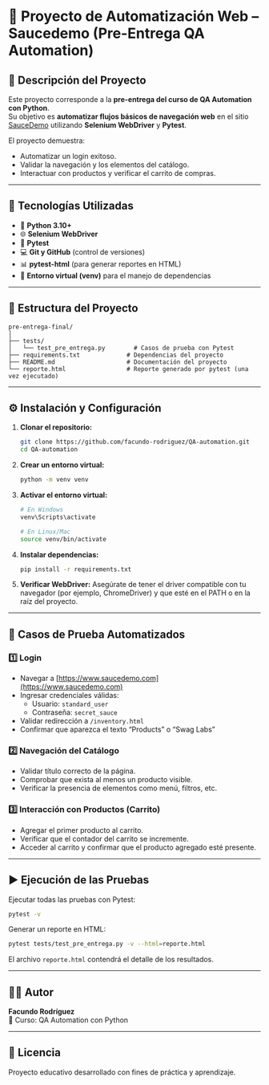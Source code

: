 # 🧪 Proyecto de Automatización Web – Saucedemo (Pre-Entrega QA Automation)

## 📄 Descripción del Proyecto

Este proyecto corresponde a la **pre-entrega del curso de QA Automation con Python**.  
Su objetivo es **automatizar flujos básicos de navegación web** en el sitio [SauceDemo](https://www.saucedemo.com) utilizando **Selenium WebDriver** y **Pytest**.

El proyecto demuestra:
- Automatizar un login exitoso.
- Validar la navegación y los elementos del catálogo.
- Interactuar con productos y verificar el carrito de compras.

---

## 🧰 Tecnologías Utilizadas

- 🐍 **Python 3.10+**
- 🌐 **Selenium WebDriver**
- 🧪 **Pytest**
- 💻 **Git y GitHub** (control de versiones)
- 📊 **pytest-html** (para generar reportes en HTML)
- 🧩 **Entorno virtual (venv)** para el manejo de dependencias

---

## 📂 Estructura del Proyecto

```
pre-entrega-final/
│
├── tests/
│   └── test_pre_entrega.py        # Casos de prueba con Pytest
├── requirements.txt             # Dependencias del proyecto
├── README.md                    # Documentación del proyecto
└── reporte.html                 # Reporte generado por pytest (una vez ejecutado)
```

---

## ⚙️ Instalación y Configuración

1. **Clonar el repositorio:**
   ```bash
   git clone https://github.com/facundo-rodriguez/QA-automation.git
   cd QA-automation
   ```

2. **Crear un entorno virtual:**
   ```bash
   python -m venv venv
   ```

3. **Activar el entorno virtual:**
   ```bash
   # En Windows
   venv\Scripts\activate

   # En Linux/Mac
   source venv/bin/activate
   ```

4. **Instalar dependencias:**
   ```bash
   pip install -r requirements.txt
   ```

5. **Verificar WebDriver:**
   Asegúrate de tener el driver compatible con tu navegador (por ejemplo, ChromeDriver) y que esté en el PATH o en la raíz del proyecto.

---

## 🧭 Casos de Prueba Automatizados

### 1️⃣ Login
- Navegar a [https://www.saucedemo.com](https://www.saucedemo.com)
- Ingresar credenciales válidas:
  - Usuario: `standard_user`
  - Contraseña: `secret_sauce`
- Validar redirección a `/inventory.html`
- Confirmar que aparezca el texto “Products” o “Swag Labs”

### 2️⃣ Navegación del Catálogo
- Validar título correcto de la página.
- Comprobar que exista al menos un producto visible.
- Verificar la presencia de elementos como menú, filtros, etc.

### 3️⃣ Interacción con Productos (Carrito)
- Agregar el primer producto al carrito.
- Verificar que el contador del carrito se incremente.
- Acceder al carrito y confirmar que el producto agregado esté presente.

---

## ▶️ Ejecución de las Pruebas

Ejecutar todas las pruebas con Pytest:
```bash
pytest -v
```

Generar un reporte en HTML:
```bash
pytest tests/test_pre_entrega.py -v --html=reporte.html
```

El archivo `reporte.html` contendrá el detalle de los resultados.

---

## 👨‍💻 Autor

**Facundo Rodríguez**  
💼 Curso: QA Automation con Python  


---

## 📜 Licencia

Proyecto educativo desarrollado con fines de práctica y aprendizaje.
